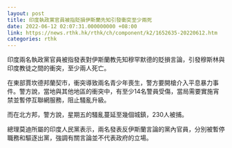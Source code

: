 ```yaml
---
layout: post
title: 印度執政黨官員被指貶損伊斯蘭先知引發衝突至少兩死
date: 2022-06-12 02:07:31.000000000 +08:00
link: https://news.rthk.hk/rthk/ch/component/k2/1652635-20220612.htm
categories: rthk
---
```


印度兩名執政黨官員被指發表對伊斯蘭教先知穆罕默德的貶損言論，引發穆斯林與印度教徒之間的衝突，至少兩人死亡。

在東部賈坎德邦蘭契市，衝突導致兩名青少年喪生，警方要開槍介入平息暴力事件。警方說，當地與其他地區的衝突中，有至少14名警員受傷，當局需要實施宵禁並暫停互聯網服務，阻止騷亂升級。

而在北方邦，警方說，星期五的騷亂蔓延至幾個城鎮，230人被捕。

總理莫迪所屬的印度人民黨表示，兩名發表反伊斯蘭言論的黨內官員，分別被暫停職務和驅逐出黨，強調有關言論並不代表政府的立場。
